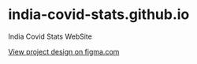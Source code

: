# india-covid-stats.github.io
India Covid Stats WebSite


[View project design on figma.com](https://www.figma.com/team_invite/redeem/x9pFGdMXnA5QcPbu51YVnr)
